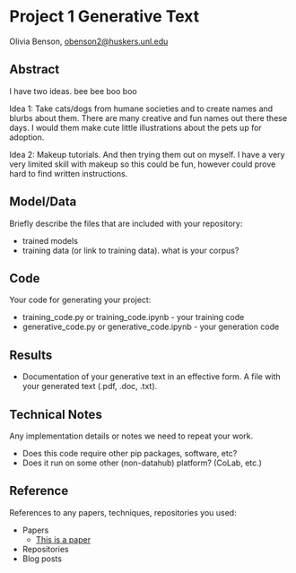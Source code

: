 # Project 1 Generative Text

Olivia Benson, obenson2@huskers.unl.edu


## Abstract

I have two ideas. bee bee boo boo

Idea 1: Take cats/dogs from humane societies and to create names and blurbs about them. There are many creative and fun names out there these days. I would them make cute little illustrations about the pets up for adoption. 

Idea 2: Makeup tutorials. And then trying them out on myself. I have a very very limited skill with makeup so this could be fun, however could prove hard to find written instructions.

## Model/Data

Briefly describe the files that are included with your repository:
- trained models
- training data (or link to training data). what is your corpus?

## Code

Your code for generating your project:
- training_code.py or training_code.ipynb - your training code
- generative_code.py or generative_code.ipynb - your generation code

## Results

- Documentation of your generative text in an effective form. A file with your generated text (.pdf, .doc, .txt). 

## Technical Notes

Any implementation details or notes we need to repeat your work. 
- Does this code require other pip packages, software, etc?
- Does it run on some other (non-datahub) platform? (CoLab, etc.)

## Reference

References to any papers, techniques, repositories you used:
- Papers
  - [This is a paper](this_is_the_link.pdf)
- Repositories
- Blog posts
